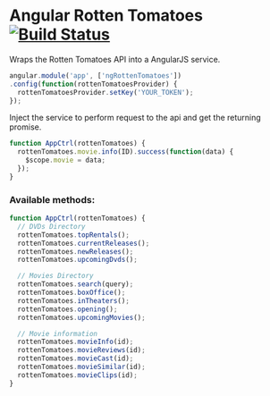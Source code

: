 Angular Rotten Tomatoes [![Build Status](https://api.travis-ci.org/hilios/angular-rotten-tomatoes.svg)](https://travis-ci.org/hilios/angular-rotten-tomatoes)
=======================

Wraps the Rotten Tomatoes API into a AngularJS service.

```js
angular.module('app', ['ngRottenTomatoes'])
.config(function(rottenTomatoesProvider) {
  rottenTomatoesProvider.setKey('YOUR_TOKEN');
});
```

Inject the service to perform request to the api and get the returning promise.

```js
function AppCtrl(rottenTomatoes) {
  rottenTomatoes.movie.info(ID).success(function(data) {
    $scope.movie = data;
  });
}
```

### Available methods:

```js
function AppCtrl(rottenTomatoes) {
  // DVDs Directory
  rottenTomatoes.topRentals();
  rottenTomatoes.currentReleases();
  rottenTomatoes.newReleases();
  rottenTomatoes.upcomingDvds();

  // Movies Directory
  rottenTomatoes.search(query);
  rottenTomatoes.boxOffice();
  rottenTomatoes.inTheaters();
  rottenTomatoes.opening();
  rottenTomatoes.upcomingMovies();

  // Movie information
  rottenTomatoes.movieInfo(id);
  rottenTomatoes.movieReviews(id);
  rottenTomatoes.movieCast(id);
  rottenTomatoes.movieSimilar(id);
  rottenTomatoes.movieClips(id);
}
```
